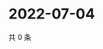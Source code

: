 # 2022-07-04

共 0 条

<!-- BEGIN WEIBO -->
<!-- 最后更新时间 Mon Jul 04 2022 14:22:56 GMT+0800 (China Standard Time) -->

<!-- END WEIBO -->
